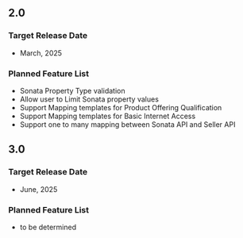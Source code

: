 ## 2.0

### Target Release Date
- March, 2025

### Planned Feature List

- Sonata Property Type validation
- Allow user to Limit Sonata property values
- Support Mapping templates for Product Offering Qualification
- Support Mapping templates for Basic Internet Access
- Support one to many mapping between Sonata API and Seller API


## 3.0

### Target Release Date
- June, 2025

### Planned Feature List
- to be determined


